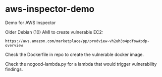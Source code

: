 # aws-inspector-demo
Demo for AWS Inspector


Older Debian (10) AMI to create vulnerable EC2:
```
https://aws.amazon.com/marketplace/pp/prodview-vh2uh3o4pdfow#pdp-overview
```

Check the Dockerfile in repo to create the vulnerable docker image. 

Check the nogood-lambda.py for a lambda that would trigger vulnerability findings. 
